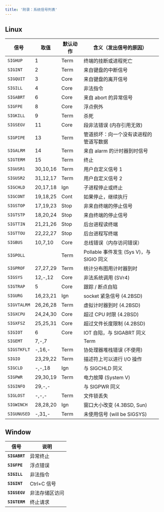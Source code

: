 ```yaml
---
title: '附录：系统信号列表'
---
```


## Linux

| 信号 | 取值 | 默认动作 | 含义（发出信号的原因） |
| --- | --- | --- | --- |
| `SIGHUP` | 1 | Term | 终端的挂断或进程死亡 |
| `SIGINT` | 2 | Term | 来自键盘的中断信号 |
| `SIGQUIT` | 3 | Core | 来自键盘的离开信号 |
| `SIGILL` | 4 | Core | 非法指令 |
| `SIGABRT` | 6 | Core | 来自 abort 的异常信号 |
| `SIGFPE` | 8 | Core | 浮点例外 |
| `SIGKILL` | 9 | Term | 杀死 |
| `SIGSEGV` | 11 | Core | 段非法错误 (内存引用无效) |
| `SIGPIPE` | 13 | Term | 管道损坏：向一个没有读进程的管道写数据 |
| `SIGALRM` | 14 | Term | 来自 alarm 的计时器到时信号 |
| `SIGTERM` | 15 | Term | 终止 |
| `SIGUSR1` | 30,10,16 | Term | 用户自定义信号 1 |
| `SIGUSR2` | 31,12,17 | Term | 用户自定义信号 2 |
| `SIGCHLD` | 20,17,18 | Ign | 子进程停止或终止 |
| `SIGCONT` | 19,18,25 | Cont | 如果停止，继续执行 |
| `SIGSTOP` | 17,19,23 | Stop | 非来自终端的停止信号 |
| `SIGTSTP` | 18,20,24 | Stop | 来自终端的停止信号 |
| `SIGTTIN` | 21,21,26 | Stop | 后台进程读终端 |
| `SIGTTOU` | 22,22,27 | Stop | 后台进程写终端 |
| `SIGBUS` | 10,7,10 | Core | 总线错误（内存访问错误） |
| `SIGPOLL` |  | Term | Pollable 事件发生 (Sys V)，与 SIGIO 同义 |
| `SIGPROF` | 27,27,29 | Term | 统计分布图用计时器到时 |
| `SIGSYS` | 12,-,12 | Core | 非法系统调用 (SVr4) |
| `SIGTRAP` | 5 | Core | 跟踪 / 断点自陷 |
| `SIGURG` | 16,23,21 | Ign | socket 紧急信号 (4.2BSD) |
| `SIGVTALRM` | 26,26,28 | Term | 虚拟计时器到时 (4.2BSD) |
| `SIGXCPU` | 24,24,30 | Core | 超过 CPU 时限 (4.2BSD) |
| `SIGXFSZ` | 25,25,31 | Core | 超过文件长度限制 (4.2BSD) |
| `SIGIOT` | 6 | Core | IOT 自陷，与 SIGABRT 同义 |
| `SIGEMT` | 7,-,7 |  | Term |
| `SIGSTKFLT` | -,16,- | Term | 协处理器堆栈错误 (不使用) |
| `SIGIO` | 23,29,22 | Term | 描述符上可以进行 I/O 操作 |
| `SIGCLD` | -,-,18 | Ign | 与 SIGCHLD 同义 |
| `SIGPWR` | 29,30,19 | Term | 电力故障 (System V) |
| `SIGINFO` | 29,-,- |  | 与 SIGPWR 同义 |
| `SIGLOST` | -,-,- | Term | 文件锁丢失 |
| `SIGWINCH` | 28,28,20 | Ign | 窗口大小改变 (4.3BSD, Sun) |
| `SIGUNUSED` | -,31,- | Term | 未使用信号 (will be SIGSYS) |

## Window

| 信号 | 说明 |
| --- | --- |
| **`SIGABRT`** | 异常终止 |
| **`SIGFPE`** | 浮点错误 |
| **`SIGILL`** | 非法指令 |
| **`SIGINT`** | Ctrl+C 信号 |
| **`SIGSEGV`** | 非法存储区访问 |
| **`SIGTERM`** | 终止请求 |